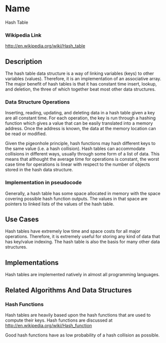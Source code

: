 # Name #
Hash Table

### Wikipedia Link ###
http://en.wikipedia.org/wiki/Hash_table

## Description ##
The hash table data structure is a way of linking variables (keys) to other
variables (values).  Therefore, it is an implementation of an associative
array.  The major benefit of hash tables is that it has constant time insert,
lookup, and deletion, the three of which together beat most other data
structures.

### Data Structure Operations ###
Inserting, reading, updating, and deleting data in a hash table given a key
are all constant time.  For each operation, the key is run through a hashing
function which gives a value that can be easily translated into a memory
address.  Once the address is known, the data at the memory location can be
read or modified.

Given the pigeonhole principle, hash functions may hash different keys to the
same value (i.e. a hash collision).  Hash tables can accommodate collisions in
different ways, usually through some form of a list of data.  This means that
althought the average time for operations is constant, the worst case time for
operations is linear with respect to the number of objects stored in the hash
data structure.

### Implementation in pseudocode ###
Generally, a
hash table has some space allocated in memory with the space covering possible
hash function outputs.  The values in that space are pointers to linked lists
of the values of the hash table.

## Use Cases ##
Hash tables have extremely low time and space costs for all major operations.
Therefore, it is extremely useful for storing any kind of data that has
key/value indexing.  The hash table is also the basis for many other data
structures.

## Implementations ##
Hash tables are implemented natively in almost all programming languages.

## Related Algorithms And Data Structures ##
### Hash Functions ###
Hash tables are heavily based upon the hash functions that are used to compute
their keys.  Hash functions are discussed at http://en.wikipedia.org/wiki/Hash_function

Good hash functions have as low probability of a hash collision as possible.
